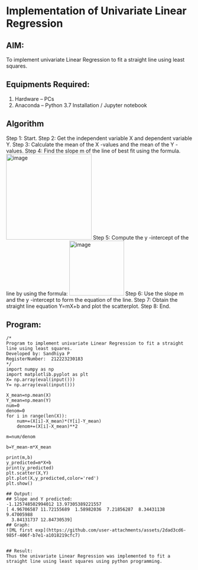 # Implementation of Univariate Linear Regression
## AIM:
To implement univariate Linear Regression to fit a straight line using least squares.

## Equipments Required:
1. Hardware – PCs
2. Anaconda – Python 3.7 Installation / Jupyter notebook

## Algorithm
Step 1: Start.
Step 2: Get the independent variable X and dependent variable Y.
Step 3: Calculate the mean of the X -values and the mean of the Y -values.
Step 4: Find the slope m of the line of best fit using the formula. 
<img width="231" alt="image" src="https://user-images.githubusercontent.com/93026020/192078527-b3b5ee3e-992f-46c4-865b-3b7ce4ac54ad.png">
Step 5: Compute the y -intercept of the line by using the formula:
<img width="148" alt="image" src="https://user-images.githubusercontent.com/93026020/192078545-79d70b90-7e9d-4b85-9f8b-9d7548a4c5a4.png">
Step 6: Use the slope m and the y -intercept to form the equation of the line.
Step 7: Obtain the straight line equation Y=mX+b and plot the scatterplot.
Step 8: End.
## Program:
```
/*
Program to implement univariate Linear Regression to fit a straight line using least squares.
Developed by: Sandhiya P
RegisterNumber:  212223230183
*/
import numpy as np
import matplotlib.pyplot as plt 
X= np.array(eval(input()))
Y= np.array(eval(input()))

X_mean=np.mean(X)
Y_mean=np.mean(Y)
num=0
denom=0
for i in range(len(X)):
    num+=(X[i]-X_mean)*(Y[i]-Y_mean)
    denom+=(X[i]-X_mean)**2
    
m=num/denom

b=Y_mean-m*X_mean

print(m,b)
y_predicted=m*X+b
print(y_predicted)
plt.scatter(X,Y)
plt.plot(X,y_predicted,color='red')
plt.show()

## Output:
## Slope and Y predicted:
-1.125748502994012 13.97305389221557
[ 4.96706587 11.72155689  1.58982036  7.21856287  8.34431138  9.47005988
  3.84131737 12.84730539]
## Graph:
![ML first exp](https://github.com/user-attachments/assets/2dad3cd6-985f-406f-b7e1-a1018219cfc7)


## Result:
Thus the univariate Linear Regression was implemented to fit a straight line using least squares using python programming.
